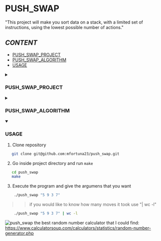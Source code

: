 # **PUSH_SWAP**

"This project will make you sort data on a stack, with a limited set of instructions, using the lowest possible number of actions."

## **_CONTENT_**

- [PUSH_SWAP_PROJECT](#PUSH_SWAP_PROJECT)
- [PUSH_SWAP_ALGORITHM](#PUSH_SWAP_ALGORITHM)
- [USAGE](#USAGE)


<details close>
  <summary><h3>PUSH_SWAP_PROJECT</h3></summary>

  :page_facing_up: [push_swap subject EN [PDF]](en.subject.pdf)
The Push swap project is a very simple and a highly straightforward algorithm project: data must be sorted.

You have at your disposal a set of integer values, 2 stacks, and a set of instructions to manipulate both stacks.

Sorting values is simple. To sort them the fastest way possible is less simple. Especially

because from one integers configuration to another, the most efficient sorting solution can

differ.


• You have 2 stacks named a and b.

• At the beginning:

◦ The stack a contains a random amount of negative and/or positive numbers

which cannot be duplicated.

◦ The stack b is empty.

• The goal is to sort in ascending order numbers into stack a. To do so you have the

following operations at your disposal:

  sa (swap a): Swap the first 2 elements at the top of stack a.


  sb (swap b): Swap the first 2 elements at the top of stack b.


  ss: sa and sb at the same time.

  
  pa (push a): Take the first element at the top of b and put it at the top of a.


  pb (push b): Take the first element at the top of a and put it at the top of b.


  ra (rotate a): Shift up all elements of stack a by 1. (The first element becomes the last one. "roates clockwise")


  rb (rotate b): Shift up all elements of stack b by 1.

      
  rr: ra and rb at the same time.

  
  rra (reverse rotate a): Shift down all elements of stack a by 1. (The last element becomes the first one. "rotates counterclockwise")

  
  rrb (reverse rotate b): Shift down all elements of stack b by 1.

  
  rrr: rra and rrb at the same time.

  
  In case of error, it must display "Error" followed by a ’\n’ on the standard error.

    Errors include for example: 
     # some arguments aren’t integers, 
     # some arguments are bigger than an integer
     # there are duplicates
</details>
<details close>
  <summary><h3>PUSH_SWAP_ALGORITHM</h3></summary>
 
  To complete this project I use the turk algorithm, after some research I saw that this algorithm uses the less movements to complete the task.

  https://medium.com/@ayogun/push-swap-c1f5d2d41e97
</details>

<details open>
  <summary><h3>USAGE</h3></summary>

1. Clone repository

 ```bash
    git clone git@github.com:mfortuna23/push_swap.git 
  ```

2. Go inside project directory and run `make`
 ```bash
    cd push_swap
    make
 ```
    
3. Execute the program and give the argumens that you want

```bash
    ./push_swap "5 9 3 7"
```
>> if you would like to know how many moves it took use "| wc -l"
```bash
    ./push_swap "5 9 3 7" | wc -l
```
![push_swap](https://github.com/mfortuna23/push_swap/assets/147384586/e1117b60-a060-458f-aaf3-8b89133c38a9)
the best random number calculator that I could find: https://www.calculatorsoup.com/calculators/statistics/random-number-generator.php

</details>
